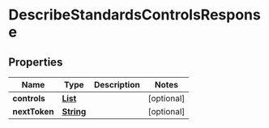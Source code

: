 

# DescribeStandardsControlsResponse


## Properties

| Name | Type | Description | Notes |
|------------ | ------------- | ------------- | -------------|
|**controls** | [**List**](List.md) |  |  [optional] |
|**nextToken** | [**String**](String.md) |  |  [optional] |



